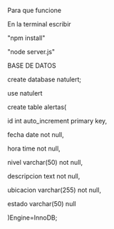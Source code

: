 <p>Para que funcione</p>
<p>En la terminal escribir</p>
<p>"npm install"</p>
<p>"node server.js"</p>

<p>BASE DE DATOS</p>
<P>create database natulert;</P>
<p>use natulert</P>
<p>create table alertas(</P>
<p>id int auto_increment primary key,</P>
<p>fecha date not null,</P>
<p>hora time not null,</P>
<p>nivel varchar(50) not null,</P>
<p>descripcion text not null,</P>
<p>ubicacion varchar(255) not null,</P>
<p>estado varchar(50) null</P>
<p>)Engine=InnoDB;</P>
